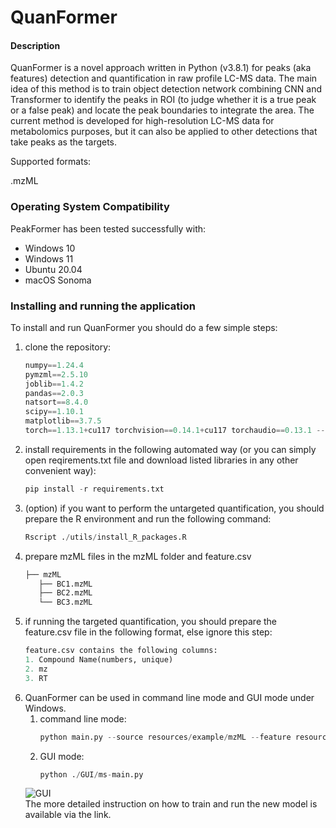 # QuanFormer

#### Description
QuanFormer is a novel approach written in Python (v3.8.1) for peaks (aka features) detection 
and quantification in raw profile LC-MS data. The main idea of this method is to train object detection network combining 
CNN and Transformer to identify the peaks in ROI (to judge whether it is a true peak or a false peak) and 
locate the peak boundaries to integrate the area. The current method is developed for high-resolution LC-MS data for 
metabolomics purposes, but it can also be applied to other detections that take peaks as the targets.



Supported formats:

.mzML

### Operating System Compatibility
PeakFormer has been tested successfully with:
- Windows 10
- Windows 11
- Ubuntu 20.04
- macOS Sonoma


### Installing and running the application
To install and run QuanFormer you should do a few simple steps:
1. clone the repository:
   ```python
   numpy==1.24.4
   pymzml==2.5.10
   joblib==1.4.2
   pandas==2.0.3
   natsort==8.4.0
   scipy==1.10.1
   matplotlib==3.7.5
   torch==1.13.1+cu117 torchvision==0.14.1+cu117 torchaudio==0.13.1 --extra-index-url https://download.pytorch.org/whl/cu117
2. install requirements in the following automated way (or you can simply open reqirements.txt file and download listed libraries in any other convenient way):
    ```python
   pip install -r requirements.txt
3. (option) if you want to perform the untargeted quantification, you should prepare the R environment and run the following command:
   ```python
   Rscript ./utils/install_R_packages.R
   
4. prepare mzML files in the mzML folder and feature.csv
   ```python
   ├── mzML
      ├── BC1.mzML 
      ├── BC2.mzML
      └── BC3.mzML
5. if running the targeted quantification, you should prepare the feature.csv file in the following format, else ignore this step:
   ```python
   feature.csv contains the following columns:
   1. Compound Name(numbers, unique)
   2. mz
   3. RT
6. QuanFormer can be used in command line mode and GUI mode under Windows.
   1. command line mode:
       ```python
       python main.py --source resources/example/mzML --feature resources/example/faeture.csv --images_path resources/example/output --output_path resources/example/output/area.csv 
   2. GUI mode:
       ```python
       python ./GUI/ms-main.py

   ![GUI](resources/GUI.png)  
The more detailed instruction on how to train and run the new model is available via the link.
